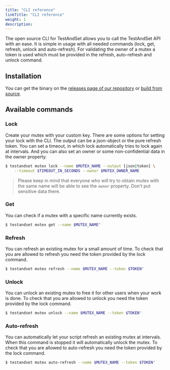 ```yaml
---
title: "CLI reference"
linkTitle: "CLI reference"
weight: 1
description: 
---
```


The open source CLI for TestAndSet allows you to call the TestAndSet API with an ease. It is simple in usage with all needed commands (lock, get, refresh, unlock and auto-refresh). For validating the owner of a mutex a token is used which must be provided in the refresh, auto-refresh and unlock command.

## Installation

You can get the binary on the [releases page of our repository]() or [build from source](/docs/cli/building-from-source).

## Available commands

### Lock

Create your mutex with your custom key. There are some options for setting your lock with the CLI. The output can be a json-object or the pure refresh token. You can set a timeout, in which lock automatically tries to lock again at intervals. And you can also set an owner or some non-confidential data in the owner property.

```bash
$ testandset mutex lock --name $MUTEX_NAME --output [json|token] \
    --timeout $TIMEOUT_IN_SECONDS --owner $MUTEX_OWNER_NAME
```

> Please keep in mind that everyone who will try to obtain mutex with the same name will be able to see the `owner` property. Don't put sensitive data there.

### Get

You can check if a mutex with a specific name currently exists.

```bash
$ testandset mutex get --name $MUTEX_NAME"
```
### Refresh

You can refresh an existing mutex for a small amount of time. To check that you are allowed to refresh you need the token provided by the lock command.

```bash
$ testandset mutex refresh --name $MUTEX_NAME --token $TOKEN"
```
### Unlock

You can unlock an existing mutex to free it for other users when your work is done. To check that you are allowed to unlock you need the token provided by the lock command.

```bash
$ testandset mutex unlock --name $MUTEX_NAME --token $TOKEN"
```

### Auto-refresh

You can automatically let your script refresh an existing mutex at intervals. When this command is stopped it will automatically unlock the mutex. To check that you are allowed to auto-refresh you need the token provided by the lock command.

```bash
$ testandset mutex auto-refresh --name $MUTEX_NAME --token $TOKEN"
```